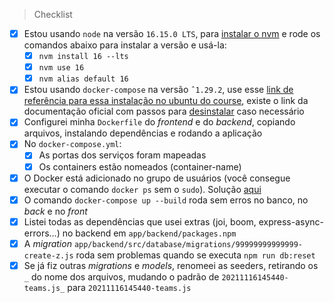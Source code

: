 > Checklist
- [x] Estou usando `node` na versão `16.15.0 LTS`, para [instalar o nvm](https://github.com/nvm-sh/nvm#installing-and-updating) e rode os comandos abaixo para instalar a versão e usá-la:
   - [x] `nvm install 16 --lts`
   - [x] `nvm use 16`
   - [x] `nvm alias default 16` 
- [x] Estou usando `docker-compose` na versão `ˆ1.29.2`, use esse [link de referência para essa instalação no ubuntu do course](https://app.betrybe.com/course/back-end/docker/orquestrando-containers-com-docker-compose/6e8afaef-566a-47f2-9246-d3700db7a56a/conteudo/0006a231-1a10-48a2-ac82-9e03e205a231/instalacao/abe40727-6310-4ad8-bde6-fd1e919dadc0?use_case=side_bar), existe o link da documentação oficial com passos para [desinstalar](https://docs.docker.com/compose/install/#uninstallation) caso necessário
- [x] Configurei minha `Dockerfile` do _frontend_ e do _backend_, copiando arquivos, instalando dependências e rodando a aplicação
- [x] No `docker-compose.yml`:
  - [x] As portas dos serviços foram mapeadas
  - [x] Os containers estão nomeados (container-name)
- [x] O Docker está adicionado no grupo de usuários (você consegue executar o comando `docker ps` sem o `sudo`). Solução [aqui](https://app.betrybe.com/course/back-end/docker/utilizando-containers-docker/208d7122-25f3-4135-b6bc-84ebb49665a8/conteudos/402b5d87-1d0d-4c5d-802c-032fd062868c/fazendo-a-instalacao-do-docker-engine/67685310-ebbc-4c7c-9f50-dacc0c7d84fc?use_case=side_bar)
- [x] O comando `docker-compose up --build` roda sem erros no banco, no _back_ e no _front_
- [x] Listei todas as dependências que usei extras (joi, boom, express-async-errors...) no backend em `app/backend/packages.npm`
- [x] A _migration_ `app/backend/src/database/migrations/99999999999999-create-z.js` roda sem problemas quando se executa `npm run db:reset`
- [x] Se já fiz outras _migrations_ e _models_, renomeei as seeders, retirando os `_` do nome dos arquivos, mudando o padrão de `20211116145440-teams.js_` para `20211116145440-teams.js`
